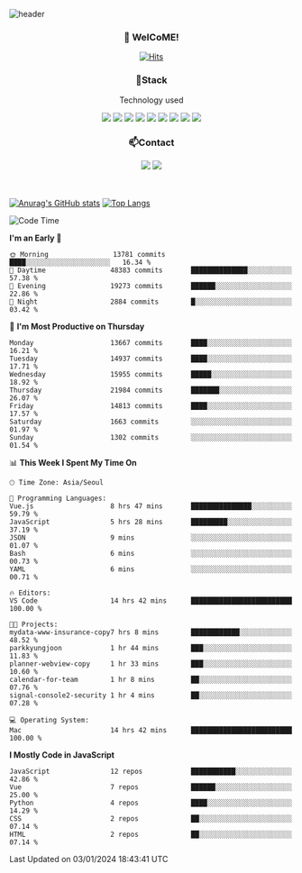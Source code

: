 ![header](https://capsule-render.vercel.app/api?type=waving&color=gradient&height=200&text=Kyungjoon&fontAlign=70&fontAlignY=40&animation=twinkling)

<h3 align="center">👋 WelCoME!</h3>

<div align=center>
  
[![Hits](https://hits.seeyoufarm.com/api/count/incr/badge.svg?url=https%3A%2F%2Fgithub.com%2Fuvula6921&count_bg=%2322BAC9&title_bg=%23827F7F&icon=iconify.svg&icon_color=%2325A27F&title=visits&edge_flat=false)](https://hits.seeyoufarm.com)
  
</div>
<h3 align="center">📌Stack</h3>
<p align="center">Technology used</p>
<div align="center"><img src="https://img.shields.io/badge/HTML5-E34F26?style=flat-square&logo=HTML5&logoColor=white"></img> <img src="https://img.shields.io/badge/CSS3-0A84FF?style=flat-square&logo=CSS3&logoColor=white"></img> <img src="https://img.shields.io/badge/JavaScript-FFCD11?style=flat-square&logo=JavaScript&logoColor=white"></img> <img src="https://img.shields.io/badge/React-00BCF6?style=flat-square&logo=React&logoColor=white"></img> <img src="https://img.shields.io/badge/jQuery-3655FF?style=flat-square&logo=jQuery&logoColor=white"></img> <img src="https://img.shields.io/badge/Ruby-E0115F?style=flat-square&logo=Ruby&logoColor=white"></img> <img src="https://img.shields.io/badge/Python-4B8BBE?style=flat-square&logo=Python&logoColor=white"></img> <img src="https://img.shields.io/badge/Vue-4FC08D?style=flat-square&logo=Vue.js&logoColor=white"></img> <img src="https://img.shields.io/badge/Nuxt-00DC82?style=flat-square&logo=Nuxt.js&logoColor=white"></img></div>

<h3 align="center">📫Contact</h3>
<div align="center"><a href="https://velog.io/@uvula6921/"><img src="https://img.shields.io/badge/Blog-20c997?style=flat-square&logo=V&logoColor=white"/></a> <a href="pkj6921@gmail.com"><img src="https://img.shields.io/badge/Gmail-EA4335?style=flat-square&logo=Gmail&logoColor=white"/></a></div>
<br>
<br>

[![Anurag's GitHub stats](https://github-readme-stats.vercel.app/api?username=uvula6921&hide=stars,issues&show_icons=true&count_private=true&theme=tokyonight)](https://github.com/anuraghazra/github-readme-stats)
[![Top Langs](https://github-readme-stats.vercel.app/api/top-langs/?username=uvula6921&hide=css,jupyter%20notebook,html&exclude_repo=uvula6921,uvula6921.github.io&layout=compact&langs_count=8)](https://github.com/anuraghazra/github-readme-stats)

<!--START_SECTION:waka-->
![Code Time](http://img.shields.io/badge/Code%20Time-1%2C995%20hrs%2041%20mins-blue)

**I'm an Early 🐤** 

```text
🌞 Morning                13781 commits       ████░░░░░░░░░░░░░░░░░░░░░   16.34 % 
🌆 Daytime                48383 commits       ██████████████░░░░░░░░░░░   57.38 % 
🌃 Evening                19273 commits       ██████░░░░░░░░░░░░░░░░░░░   22.86 % 
🌙 Night                  2884 commits        █░░░░░░░░░░░░░░░░░░░░░░░░   03.42 % 
```
📅 **I'm Most Productive on Thursday** 

```text
Monday                   13667 commits       ████░░░░░░░░░░░░░░░░░░░░░   16.21 % 
Tuesday                  14937 commits       ████░░░░░░░░░░░░░░░░░░░░░   17.71 % 
Wednesday                15955 commits       █████░░░░░░░░░░░░░░░░░░░░   18.92 % 
Thursday                 21984 commits       ███████░░░░░░░░░░░░░░░░░░   26.07 % 
Friday                   14813 commits       ████░░░░░░░░░░░░░░░░░░░░░   17.57 % 
Saturday                 1663 commits        ░░░░░░░░░░░░░░░░░░░░░░░░░   01.97 % 
Sunday                   1302 commits        ░░░░░░░░░░░░░░░░░░░░░░░░░   01.54 % 
```


📊 **This Week I Spent My Time On** 

```text
🕑︎ Time Zone: Asia/Seoul

💬 Programming Languages: 
Vue.js                   8 hrs 47 mins       ███████████████░░░░░░░░░░   59.79 % 
JavaScript               5 hrs 28 mins       █████████░░░░░░░░░░░░░░░░   37.19 % 
JSON                     9 mins              ░░░░░░░░░░░░░░░░░░░░░░░░░   01.07 % 
Bash                     6 mins              ░░░░░░░░░░░░░░░░░░░░░░░░░   00.73 % 
YAML                     6 mins              ░░░░░░░░░░░░░░░░░░░░░░░░░   00.71 % 

🔥 Editors: 
VS Code                  14 hrs 42 mins      █████████████████████████   100.00 % 

🐱‍💻 Projects: 
mydata-www-insurance-copy7 hrs 8 mins        ████████████░░░░░░░░░░░░░   48.52 % 
parkkyungjoon            1 hr 44 mins        ███░░░░░░░░░░░░░░░░░░░░░░   11.83 % 
planner-webview-copy     1 hr 33 mins        ███░░░░░░░░░░░░░░░░░░░░░░   10.60 % 
calendar-for-team        1 hr 8 mins         ██░░░░░░░░░░░░░░░░░░░░░░░   07.76 % 
signal-console2-security 1 hr 4 mins         ██░░░░░░░░░░░░░░░░░░░░░░░   07.28 % 

💻 Operating System: 
Mac                      14 hrs 42 mins      █████████████████████████   100.00 % 
```

**I Mostly Code in JavaScript** 

```text
JavaScript               12 repos            ███████████░░░░░░░░░░░░░░   42.86 % 
Vue                      7 repos             ██████░░░░░░░░░░░░░░░░░░░   25.00 % 
Python                   4 repos             ████░░░░░░░░░░░░░░░░░░░░░   14.29 % 
CSS                      2 repos             ██░░░░░░░░░░░░░░░░░░░░░░░   07.14 % 
HTML                     2 repos             ██░░░░░░░░░░░░░░░░░░░░░░░   07.14 % 
```




 Last Updated on 03/01/2024 18:43:41 UTC
<!--END_SECTION:waka-->

